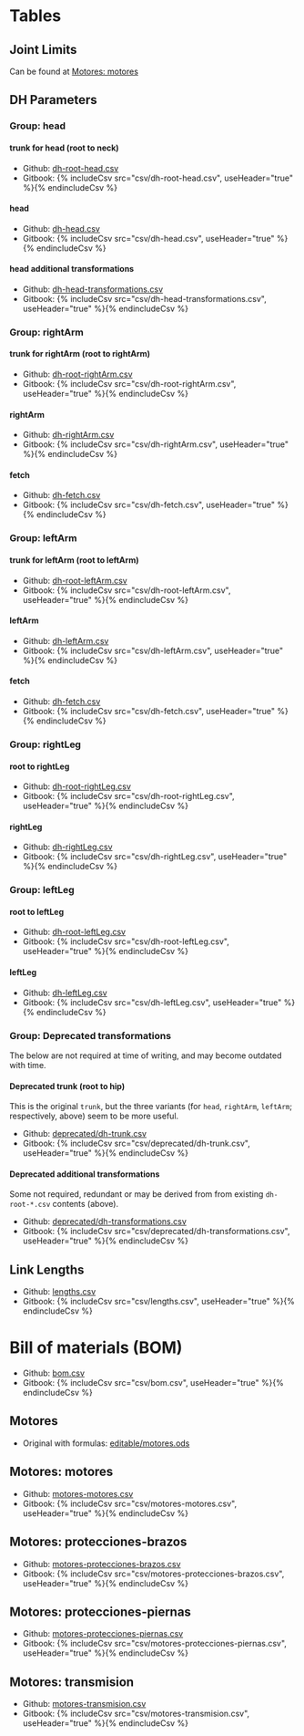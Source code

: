 # Tables

## Joint Limits

Can be found at [Motores: motores](#motores-motores)

## DH Parameters

### Group: head

#### trunk for head (root to neck)

- Github: [dh-root-head.csv](csv/dh-root-head.csv)
- Gitbook: {% includeCsv src="csv/dh-root-head.csv", useHeader="true" %}{% endincludeCsv %}

#### head

- Github: [dh-head.csv](csv/dh-head.csv)
- Gitbook: {% includeCsv src="csv/dh-head.csv", useHeader="true" %}{% endincludeCsv %}

#### head additional transformations

- Github: [dh-head-transformations.csv](csv/dh-head-transformations.csv)
- Gitbook: {% includeCsv src="csv/dh-head-transformations.csv", useHeader="true" %}{% endincludeCsv %}

### Group: rightArm

#### trunk for rightArm (root to rightArm)

- Github: [dh-root-rightArm.csv](csv/dh-root-rightArm.csv)
- Gitbook: {% includeCsv src="csv/dh-root-rightArm.csv", useHeader="true" %}{% endincludeCsv %}

#### rightArm

- Github: [dh-rightArm.csv](csv/dh-rightArm.csv)
- Gitbook: {% includeCsv src="csv/dh-rightArm.csv", useHeader="true" %}{% endincludeCsv %}

#### fetch

- Github: [dh-fetch.csv](csv/dh-fetch.csv)
- Gitbook: {% includeCsv src="csv/dh-fetch.csv", useHeader="true" %}{% endincludeCsv %}

### Group: leftArm

#### trunk for leftArm (root to leftArm)

- Github: [dh-root-leftArm.csv](csv/dh-root-leftArm.csv)
- Gitbook: {% includeCsv src="csv/dh-root-leftArm.csv", useHeader="true" %}{% endincludeCsv %}

#### leftArm

- Github: [dh-leftArm.csv](csv/dh-leftArm.csv)
- Gitbook: {% includeCsv src="csv/dh-leftArm.csv", useHeader="true" %}{% endincludeCsv %}

#### fetch
- Github: [dh-fetch.csv](csv/dh-fetch.csv)
- Gitbook: {% includeCsv src="csv/dh-fetch.csv", useHeader="true" %}{% endincludeCsv %}

### Group: rightLeg

#### root to rightLeg

- Github: [dh-root-rightLeg.csv](csv/dh-root-rightLeg.csv)
- Gitbook: {% includeCsv src="csv/dh-root-rightLeg.csv", useHeader="true" %}{% endincludeCsv %}

#### rightLeg

- Github: [dh-rightLeg.csv](csv/dh-rightLeg.csv)
- Gitbook: {% includeCsv src="csv/dh-rightLeg.csv", useHeader="true" %}{% endincludeCsv %}

### Group: leftLeg

#### root to leftLeg

- Github: [dh-root-leftLeg.csv](csv/dh-root-leftLeg.csv)
- Gitbook: {% includeCsv src="csv/dh-root-leftLeg.csv", useHeader="true" %}{% endincludeCsv %}

#### leftLeg

- Github: [dh-leftLeg.csv](csv/dh-leftLeg.csv)
- Gitbook: {% includeCsv src="csv/dh-leftLeg.csv", useHeader="true" %}{% endincludeCsv %}

### Group: Deprecated transformations

The below are not required at time of writing, and may become outdated with time.

#### Deprecated trunk (root to hip)

This is the original `trunk`, but the three variants (for `head`, `rightArm`, `leftArm`; respectively, above) seem to be more useful.

- Github: [deprecated/dh-trunk.csv](csv/deprecated/dh-trunk.csv)
- Gitbook: {% includeCsv src="csv/deprecated/dh-trunk.csv", useHeader="true" %}{% endincludeCsv %}

#### Deprecated additional transformations

Some not required, redundant or may be derived from from existing `dh-root-*.csv` contents (above).

- Github: [deprecated/dh-transformations.csv](csv/deprecated/dh-transformations.csv)
- Gitbook: {% includeCsv src="csv/deprecated/dh-transformations.csv", useHeader="true" %}{% endincludeCsv %}

## Link Lengths

- Github: [lengths.csv](csv/lengths.csv)
- Gitbook: {% includeCsv src="csv/lengths.csv", useHeader="true" %}{% endincludeCsv %}

# Bill of materials (BOM)

- Github: [bom.csv](csv/bom.csv)
- Gitbook: {% includeCsv src="csv/bom.csv", useHeader="true" %}{% endincludeCsv %}

## Motores

- Original with formulas: [editable/motores.ods](csv/editable/motores.ods)

## Motores: motores

- Github: [motores-motores.csv](csv/motores-motores.csv)
- Gitbook: {% includeCsv src="csv/motores-motores.csv", useHeader="true" %}{% endincludeCsv %}

## Motores: protecciones-brazos

- Github: [motores-protecciones-brazos.csv](csv/motores-protecciones-brazos.csv)
- Gitbook: {% includeCsv src="csv/motores-protecciones-brazos.csv", useHeader="true" %}{% endincludeCsv %}

## Motores: protecciones-piernas

- Github: [motores-protecciones-piernas.csv](csv/motores-protecciones-piernas.csv)
- Gitbook: {% includeCsv src="csv/motores-protecciones-piernas.csv", useHeader="true" %}{% endincludeCsv %}

## Motores: transmision

- Github: [motores-transmision.csv](csv/motores-transmision.csv)
- Gitbook: {% includeCsv src="csv/motores-transmision.csv", useHeader="true" %}{% endincludeCsv %}
